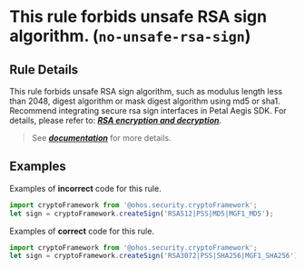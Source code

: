 # This rule forbids unsafe RSA sign algorithm. (`no-unsafe-rsa-sign`)

## Rule Details

This rule forbids unsafe RSA sign algorithm, such as modulus length less than 2048, digest algorithm or mask digest
algorithm using md5 or sha1. Recommend integrating secure rsa sign interfaces in Petal Aegis SDK. For details, please
refer to: [
**_RSA encryption and decryption_**](https://developer.huawei.com/consumer/cn/doc/AppGallery-connect-Guides/aegis-signature-verification-0000001866035345#section1039727112016).

> See [**_documentation_**](https://developer.huawei.com/consumer/{{region}}/doc/harmonyos-guides-{{apiVersion}}/ide_no-unsafe-rsa-sign-{{apiVersion}}) for more details.

## Examples

Examples of **incorrect** code for this rule.

```ts
import cryptoFramework from '@ohos.security.cryptoFramework';
let sign = cryptoFramework.createSign('RSA512|PSS|MD5|MGF1_MD5');
```

Examples of **correct** code for this rule.

```ts
import cryptoFramework from '@ohos.security.cryptoFramework';
let sign = cryptoFramework.createSign('RSA3072|PSS|SHA256|MGF1_SHA256');
```
